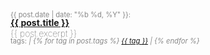 <span class="post-meta" style="color:#888888; font-size:0.7rem; padding-top:1rem; padding-bottom:0.5rem; line-height:0.75;">
	{{ post.date | date: "%b %d, %Y" }}: </span><br>
<span class="post-index"><a href="{{ post.url }}"><b>{{ post.title }}</b></a></span><br>
<span class="post-index" style="font-weight: lighter; color:#333333;">{{ post.excerpt }}</span><br>
<span class="post-meta" style="color:#888888; font-size:0.7rem; padding-top:1rem; padding-bottom:0.5rem; line-height:0.75;">
	tags: 	<i> | {% for tag in post.tags %}
					<a 	href="{{ site.url }}/tags/{{ tag | replace: " ", "-"  }}.html">{{ tag }}</a> | {% endfor %}
			 </i></span><br><br>
	
